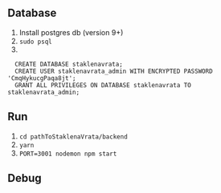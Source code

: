 ## Database
1. Install postgres db (version 9+) <br>
2. `sudo psql`
3. 
```
  CREATE DATABASE staklenavrata;
  CREATE USER staklenavrata_admin WITH ENCRYPTED PASSWORD 'CmqHykucgPaqa8jt';
  GRANT ALL PRIVILEGES ON DATABASE staklenavrata TO staklenavrata_admin;
```

## Run
1. `cd pathToStaklenaVrata/backend`
2. `yarn`
3. `PORT=3001 nodemon npm start`

## Debug